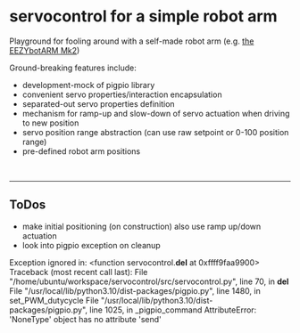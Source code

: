 # servocontrol for a simple robot arm

Playground for fooling around with a self-made robot arm (e.g. [the EEZYbotARM Mk2](https://www.instructables.com/EEZYbotARM-Mk2-3D-Printed-Robot/))

Ground-breaking features include:

- development-mock of pigpio library
- convenient servo properties/interaction encapsulation
- separated-out servo properties definition
- mechanism for ramp-up and slow-down of servo actuation when driving to new position
- servo position range abstraction (can use raw setpoint or 0-100 position range)
- pre-defined robot arm positions

&nbsp;

---

## ToDos

- make initial positioning (on construction) also use ramp up/down actuation
- look into pigpio exception on cleanup

Exception ignored in: <function servocontrol.__del__ at 0xffff9faa9900>
Traceback (most recent call last):
  File "/home/ubuntu/workspace/servocontrol/src/servocontrol.py", line 70, in __del__
  File "/usr/local/lib/python3.10/dist-packages/pigpio.py", line 1480, in set_PWM_dutycycle
  File "/usr/local/lib/python3.10/dist-packages/pigpio.py", line 1025, in _pigpio_command
AttributeError: 'NoneType' object has no attribute 'send'
